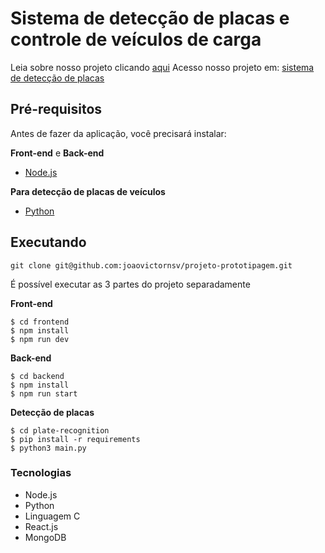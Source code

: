 # Sistema de detecção de placas e controle de veículos de carga

Leia sobre nosso projeto clicando [aqui](./README.md)
Acesso nosso projeto em: [sistema de detecção de placas](https://jifxwj4sxqahefy5o-projetos-faculdade.svc.zcloud.ws/)

## Pré-requisitos

Antes de fazer da aplicação, você precisará instalar:

**Front-end** e **Back-end**
- [Node.js](https://nodejs.org/en)

**Para detecção de placas de veículos**
- [Python](https://www.python.org/)

## Executando

```shell
git clone git@github.com:joaovictornsv/projeto-prototipagem.git
```

É possível executar as 3 partes do projeto separadamente

**Front-end**

```shell
$ cd frontend
$ npm install
$ npm run dev
```

**Back-end**

```shell
$ cd backend
$ npm install 
$ npm run start
```

**Detecção de placas**

```shell
$ cd plate-recognition
$ pip install -r requirements
$ python3 main.py
```

### Tecnologias
- Node.js
- Python
- Linguagem C
- React.js
- MongoDB
